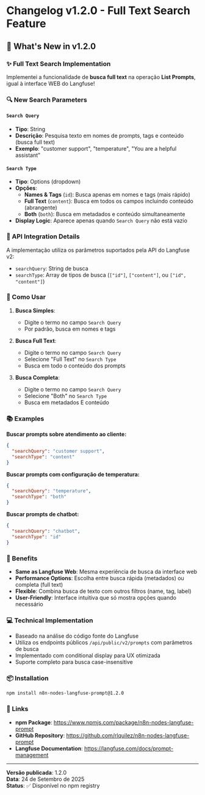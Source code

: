 # Changelog v1.2.0 - Full Text Search Feature

## 🎉 What's New in v1.2.0

### ✨ Full Text Search Implementation

Implementei a funcionalidade de **busca full text** na operação **List Prompts**, igual à interface WEB do Langfuse!

### 🔍 New Search Parameters

#### `Search Query`
- **Tipo**: String
- **Descrição**: Pesquisa texto em nomes de prompts, tags e conteúdo (busca full text)
- **Exemplo**: "customer support", "temperature", "You are a helpful assistant"

#### `Search Type`
- **Tipo**: Options (dropdown)
- **Opções**:
  - **Names & Tags** (`id`): Busca apenas em nomes e tags (mais rápido)
  - **Full Text** (`content`): Busca em todos os campos incluindo conteúdo (abrangente)
  - **Both** (`both`): Busca em metadados e conteúdo simultaneamente
- **Display Logic**: Aparece apenas quando `Search Query` não está vazio

### 🚀 API Integration Details

A implementação utiliza os parâmetros suportados pela API do Langfuse v2:

- `searchQuery`: String de busca
- `searchType`: Array de tipos de busca (`["id"]`, `["content"]`, ou `["id", "content"]`)

### 📝 Como Usar

1. **Busca Simples**:
   - Digite o termo no campo `Search Query`
   - Por padrão, busca em nomes e tags

2. **Busca Full Text**:
   - Digite o termo no campo `Search Query`
   - Selecione "Full Text" no `Search Type`
   - Busca em todo o conteúdo dos prompts

3. **Busca Completa**:
   - Digite o termo no campo `Search Query`
   - Selecione "Both" no `Search Type`
   - Busca em metadados E conteúdo

### 📚 Examples

**Buscar prompts sobre atendimento ao cliente:**
```json
{
  "searchQuery": "customer support",
  "searchType": "content"
}
```

**Buscar prompts com configuração de temperatura:**
```json
{
  "searchQuery": "temperature",
  "searchType": "both"
}
```

**Buscar prompts de chatbot:**
```json
{
  "searchQuery": "chatbot",
  "searchType": "id"
}
```

### 🎯 Benefits

- **Same as Langfuse Web**: Mesma experiência de busca da interface web
- **Performance Options**: Escolha entre busca rápida (metadados) ou completa (full text)
- **Flexible**: Combina busca de texto com outros filtros (name, tag, label)
- **User-Friendly**: Interface intuitiva que só mostra opções quando necessário

### 💻 Technical Implementation

- Baseado na análise do código fonte do Langfuse
- Utiliza os endpoints públicos `/api/public/v2/prompts` com parâmetros de busca
- Implementado com conditional display para UX otimizada
- Suporte completo para busca case-insensitive

### 📦 Installation

```bash
npm install n8n-nodes-langfuse-prompt@1.2.0
```

### 🔗 Links

- **npm Package**: https://www.npmjs.com/package/n8n-nodes-langfuse-prompt
- **GitHub Repository**: https://github.com/rlquilez/n8n-nodes-langfuse-prompt
- **Langfuse Documentation**: https://langfuse.com/docs/prompt-management

---

**Versão publicada**: 1.2.0  
**Data**: 24 de Setembro de 2025  
**Status**: ✅ Disponível no npm registry